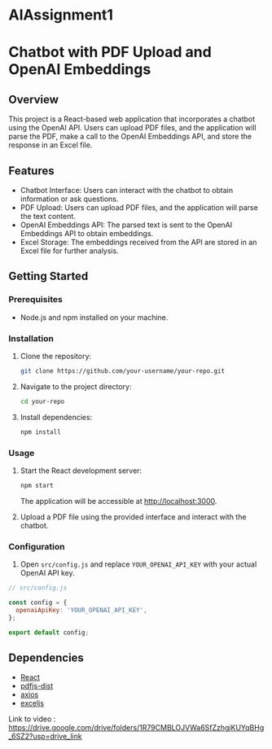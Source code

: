# AIAssignment1
# Chatbot with PDF Upload and OpenAI Embeddings

## Overview

This project is a React-based web application that incorporates a chatbot using the OpenAI API. Users can upload PDF files, and the application will parse the PDF, make a call to the OpenAI Embeddings API, and store the response in an Excel file.

## Features

- Chatbot Interface: Users can interact with the chatbot to obtain information or ask questions.
- PDF Upload: Users can upload PDF files, and the application will parse the text content.
- OpenAI Embeddings API: The parsed text is sent to the OpenAI Embeddings API to obtain embeddings.
- Excel Storage: The embeddings received from the API are stored in an Excel file for further analysis.

## Getting Started

### Prerequisites

- Node.js and npm installed on your machine.

### Installation

1. Clone the repository:

   ```bash
   git clone https://github.com/your-username/your-repo.git
   ```

2. Navigate to the project directory:

   ```bash
   cd your-repo
   ```

3. Install dependencies:

   ```bash
   npm install
   ```

### Usage

1. Start the React development server:

   ```bash
   npm start
   ```

   The application will be accessible at [http://localhost:3000](http://localhost:3000).

2. Upload a PDF file using the provided interface and interact with the chatbot.

### Configuration

1. Open `src/config.js` and replace `YOUR_OPENAI_API_KEY` with your actual OpenAI API key.

```javascript
// src/config.js

const config = {
  openaiApiKey: 'YOUR_OPENAI_API_KEY',
};

export default config;
```

## Dependencies

- [React](https://reactjs.org/)
- [pdfjs-dist](https://github.com/mozilla/pdf.js)
- [axios](https://github.com/axios/axios)
- [exceljs](https://github.com/exceljs/exceljs)

Link to video : https://drive.google.com/drive/folders/1R79CMBLOJVWa6SfZzhgjKUYqBHg_6SZ2?usp=drive_link

